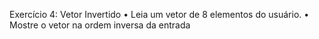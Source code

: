 Exercício 4: Vetor Invertido
• Leia um vetor de 8 elementos do usuário.
• Mostre o vetor na ordem inversa da entrada